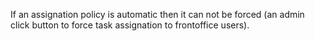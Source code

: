 If an assignation policy is automatic then it can not be forced (an admin click button to force task assignation to frontoffice users).